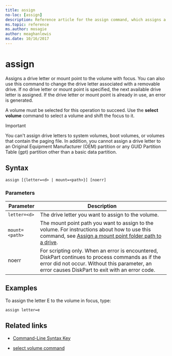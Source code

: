 ```yaml
---
title: assign
no-loc: [assign]
description: Reference article for the assign command, which assigns a drive letter or mount point to the volume with focus.
ms.topic: reference
ms.author: mosagie
author: meaghanlewis
ms.date: 10/16/2017
---
```



# assign



Assigns a drive letter or mount point to the volume with focus. You can also use this command to change the drive letter associated with a removable drive. If no drive letter or mount point is specified, the next available drive letter is assigned. If the drive letter or mount point is already in use, an error is generated.

A volume must be selected for this operation to succeed. Use the **select volume** command to select a volume and shift the focus to it.

> [!IMPORTANT]
> You can't assign drive letters to system volumes, boot volumes, or volumes that contain the paging file. In addition, you cannot assign a drive letter to an Original Equipment Manufacturer (OEM) partition or any GUID Partition Table (gpt) partition other than a basic data partition.

## Syntax

```
assign [{letter=<d> | mount=<path>}] [noerr]
```

### Parameters

| Parameter | Description |
| --------- | ----------- |
| `letter=<d>` | The drive letter you want to assign to the volume. |
| `mount=<path>` | The mount point path you want to assign to the volume. For instructions about how to use this command, see [Assign a mount point folder path to a drive](../../storage/disk-management/assign-a-mount-point-folder-path-to-a-drive.md). |
| noerr | For scripting only. When an error is encountered, DiskPart continues to process commands as if the error did not occur. Without this parameter, an error causes DiskPart to exit with an error code. |

## Examples

To assign the letter E to the volume in focus, type:

```
assign letter=e
```

## Related links

- [Command-Line Syntax Key](command-line-syntax-key.md)

- [select volume command](select-volume.md)
